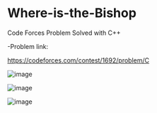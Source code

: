 # Where-is-the-Bishop
Code Forces Problem Solved with C++ 

-Problem link:

https://codeforces.com/contest/1692/problem/C

![image](https://user-images.githubusercontent.com/112272836/214937464-3149dd9b-33c6-4a6c-80ad-cafca32c6ab5.png)

![image](https://user-images.githubusercontent.com/112272836/214937508-3905e413-1df4-4b1c-86a7-df497721d2cb.png)

![image](https://user-images.githubusercontent.com/112272836/214937557-f4e0d5e7-ab15-444a-8bbe-fdaa663d7427.png)
